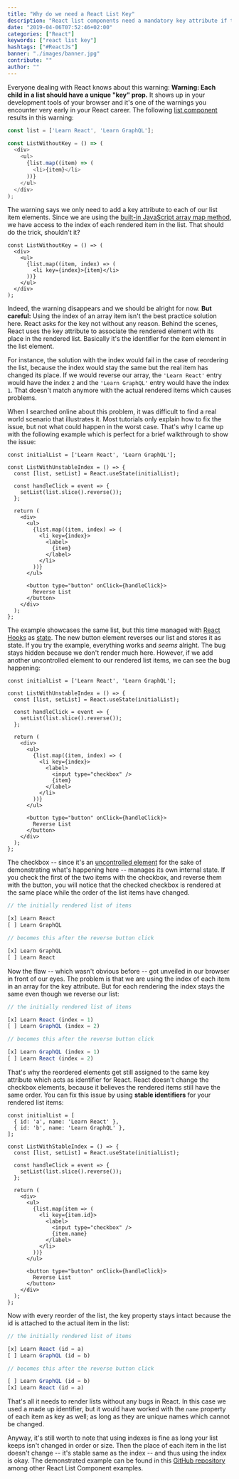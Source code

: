 ```yaml
---
title: "Why do we need a React List Key"
description: "React list components need a mandatory key attribute if the list items can be changed by order or size. Here you will see a use case why a key attribute is needed ..."
date: "2019-04-06T07:52:46+02:00"
categories: ["React"]
keywords: ["react list key"]
hashtags: ["#ReactJs"]
banner: "./images/banner.jpg"
contribute: ""
author: ""
---
```


<Sponsorship />

Everyone dealing with React knows about this warning: **Warning: Each child in a list should have a unique "key" prop.** It shows up in your development tools of your browser and it's one of the warnings you encounter very early in your React career. The following [list component](/react-list-component/) results in this warning:

```javascript
const list = ['Learn React', 'Learn GraphQL'];

const ListWithoutKey = () => (
  <div>
    <ul>
      {list.map((item) => (
        <li>{item}</li>
      ))}
    </ul>
  </div>
);
```

The warning says we only need to add a key attribute to each of our list item elements. Since we are using the [built-in JavaScript array map method](/javascript-map-array/), we have access to the index of each rendered item in the list. That should do the trick, shouldn't it?

```javascript{4,5}
const ListWithoutKey = () => (
  <div>
    <ul>
      {list.map((item, index) => (
        <li key={index}>{item}</li>
      ))}
    </ul>
  </div>
);
```

Indeed, the warning disappears and we should be alright for now. **But careful:** Using the index of an array item isn't the best practice solution here. React asks for the key not without any reason. Behind the scenes, React uses the key attribute to associate the rendered element with its place in the rendered list. Basically it's the identifier for the item element in the list element.

For instance, the solution with the index would fail in the case of reordering the list, because the index would stay the same but the real item has changed its place. If we would reverse our array, the `'Learn React'` entry would have the index `2` and the `'Learn GraphQL'` entry would have the index `1`. That doesn't match anymore with the actual rendered items which causes problems.

When I searched online about this problem, it was difficult to find a real world scenario that illustrates it. Most tutorials only explain how to fix the issue, but not what could happen in the worst case. That's why I came up with the following example which is perfect for a brief walkthrough to show the issue:

```javascript{1,4,6,7,8,22,23,24}
const initialList = ['Learn React', 'Learn GraphQL'];

const ListWithUnstableIndex = () => {
  const [list, setList] = React.useState(initialList);

  const handleClick = event => {
    setList(list.slice().reverse());
  };

  return (
    <div>
      <ul>
        {list.map((item, index) => (
          <li key={index}>
            <label>
              {item}
            </label>
          </li>
        ))}
      </ul>

      <button type="button" onClick={handleClick}>
        Reverse List
      </button>
    </div>
  );
};
```

The example showcases the same list, but this time managed with [React Hooks](/react-hooks/) as [state](/react-state/). The new button element reverses our list and stores it as state. If you try the example, everything works and *seems* alright. The bug stays hidden because we don't render much here. However, if we add another uncontrolled element to our rendered list items, we can see the bug happening:

```javascript{16}
const initialList = ['Learn React', 'Learn GraphQL'];

const ListWithUnstableIndex = () => {
  const [list, setList] = React.useState(initialList);

  const handleClick = event => {
    setList(list.slice().reverse());
  };

  return (
    <div>
      <ul>
        {list.map((item, index) => (
          <li key={index}>
            <label>
              <input type="checkbox" />
              {item}
            </label>
          </li>
        ))}
      </ul>

      <button type="button" onClick={handleClick}>
        Reverse List
      </button>
    </div>
  );
};
```

The checkbox -- since it's an [uncontrolled element](/react-controlled-components/) for the sake of demonstrating what's happening here -- manages its own internal state. If you check the first of the two items with the checkbox, and reverse them with the button, you will notice that the checked checkbox is rendered at the same place while the order of the list items have changed.

```javascript
// the initially rendered list of items

[x] Learn React
[ ] Learn GraphQL

// becomes this after the reverse button click

[x] Learn GraphQL
[ ] Learn React
```

Now the flaw -- which wasn't obvious before -- got unveiled in our browser in front of our eyes. The problem is that we are using the index of each item in an array for the key attribute. But for each rendering the index stays the same even though we reverse our list:

```javascript
// the initially rendered list of items

[x] Learn React (index = 1)
[ ] Learn GraphQL (index = 2)

// becomes this after the reverse button click

[x] Learn GraphQL (index = 1)
[ ] Learn React (index = 2)
```

That's why the reordered elements get still assigned to the same key attribute which acts as identifier for React. React doesn't change the checkbox elements, because it believes the rendered items still have the same order. You can fix this issue by using **stable identifiers** for your rendered list items:

```javascript{2,3,16,17}
const initialList = [
  { id: 'a', name: 'Learn React' },
  { id: 'b', name: 'Learn GraphQL' },
];

const ListWithStableIndex = () => {
  const [list, setList] = React.useState(initialList);

  const handleClick = event => {
    setList(list.slice().reverse());
  };

  return (
    <div>
      <ul>
        {list.map(item => (
          <li key={item.id}>
            <label>
              <input type="checkbox" />
              {item.name}
            </label>
          </li>
        ))}
      </ul>

      <button type="button" onClick={handleClick}>
        Reverse List
      </button>
    </div>
  );
};
```

Now with every reorder of the list, the key property stays intact because the id is attached to the actual item in the list:

```javascript
// the initially rendered list of items

[x] Learn React (id = a)
[ ] Learn GraphQL (id = b)

// becomes this after the reverse button click

[ ] Learn GraphQL (id = b)
[x] Learn React (id = a)
```

That's all it needs to render lists without any bugs in React. In this case we used a made up identifier, but it would have worked with the `name` property of each item as key as well; as long as they are unique names which cannot be changed.

Anyway, it's still worth to note that using indexes is fine as long your list keeps isn't changed in order or size. Then the place of each item in the list doesn't change -- it's stable same as the index -- and thus using the index is okay. The demonstrated example can be found in this [GitHub repository](https://github.com/the-road-to-learn-react/react-list-component) among other React List Component examples.

